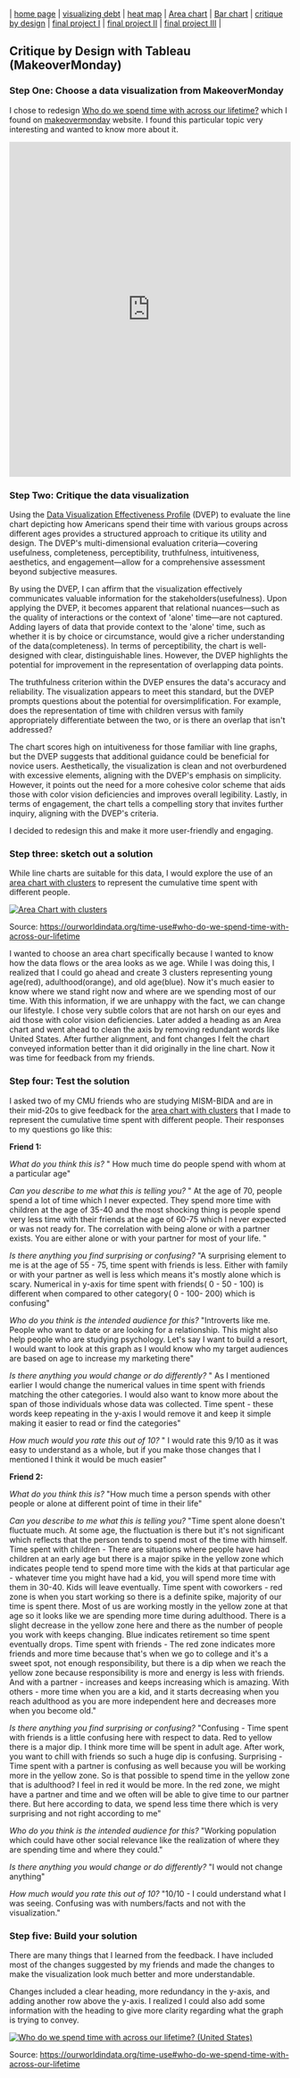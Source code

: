 | [home page](https://varshithams.github.io/portfolio/) | [visualizing debt](visualizing-government-debt) |  [heat map](heat-map) | [Area chart](area-chart) | [Bar chart](bar-chart) | [critique by design](critique-by-design) | [final project I](final-project-part-one) | [final project II](final-project-part-two) | [final project III](final-project-part-three) |

## Critique by Design with Tableau (MakeoverMonday)

### Step One: Choose a data visualization from MakeoverMonday

I chose to redesign [Who do we spend time with across our lifetime?](https://ourworldindata.org/time-with-others-lifetime) which I found on [makeovermonday](https://makeovermonday.co.uk/) website. I found this particular topic very interesting and wanted to know more about it.

<iframe src="https://ourworldindata.org/grapher/time-spent-with-relationships-by-age-us" loading="lazy" style="width: 100%; height: 600px; border: 0px none;"></iframe>

### Step Two: Critique the data visualization

Using the [Data Visualization Effectiveness Profile](https://www.perceptualedge.com/articles/visual_business_intelligence/data_visualization_effectiveness_profile.pdf) (DVEP) to evaluate the line chart depicting how Americans spend their time with various groups across different ages provides a structured approach to critique its utility and design. The DVEP's multi-dimensional evaluation criteria—covering usefulness, completeness, perceptibility, truthfulness, intuitiveness, aesthetics, and engagement—allow for a comprehensive assessment beyond subjective measures.

By using the DVEP, I can affirm that the visualization effectively communicates valuable information for the stakeholders(usefulness). Upon applying the DVEP, it becomes apparent that relational nuances—such as the quality of interactions or the context of 'alone' time—are not captured. Adding layers of data that provide context to the 'alone' time, such as whether it is by choice or circumstance, would give a richer understanding of the data(completeness). In terms of perceptibility, the chart is well-designed with clear, distinguishable lines. However, the DVEP highlights the potential for improvement in the representation of overlapping data points.

The truthfulness criterion within the DVEP ensures the data's accuracy and reliability. The visualization appears to meet this standard, but the DVEP prompts questions about the potential for oversimplification. For example, does the representation of time with children versus with family appropriately differentiate between the two, or is there an overlap that isn't addressed?

The chart scores high on intuitiveness for those familiar with line graphs, but the DVEP suggests that additional guidance could be beneficial for novice users. Aesthetically, the visualization is clean and not overburdened with excessive elements, aligning with the DVEP's emphasis on simplicity. However, it points out the need for a more cohesive color scheme that aids those with color vision deficiencies and improves overall legibility. Lastly, in terms of engagement, the chart tells a compelling story that invites further inquiry, aligning with the DVEP's criteria.

I decided to redesign this and make it more user-friendly and engaging.

### Step three: sketch out a solution

While line charts are suitable for this data, I would explore the use of an [area chart with clusters](area-chart-with-clusters) to represent the cumulative time spent with different people.

<div class='tableauPlaceholder' id='viz1707093783040' style='position: relative'><noscript><a href='#'><img alt='Area Chart with clusters ' src='https:&#47;&#47;public.tableau.com&#47;static&#47;images&#47;Ar&#47;Areachartwithclusters-timespentwithrelationship&#47;Areachartwithclusters2&#47;1_rss.png' style='border: none' /></a></noscript><object class='tableauViz'  style='display:none;'><param name='host_url' value='https%3A%2F%2Fpublic.tableau.com%2F' /> <param name='embed_code_version' value='3' /> <param name='site_root' value='' /><param name='name' value='Areachartwithclusters-timespentwithrelationship&#47;Areachartwithclusters2' /><param name='tabs' value='no' /><param name='toolbar' value='yes' /><param name='static_image' value='https:&#47;&#47;public.tableau.com&#47;static&#47;images&#47;Ar&#47;Areachartwithclusters-timespentwithrelationship&#47;Areachartwithclusters2&#47;1.png' /> <param name='animate_transition' value='yes' /><param name='display_static_image' value='yes' /><param name='display_spinner' value='yes' /><param name='display_overlay' value='yes' /><param name='display_count' value='yes' /><param name='language' value='en-US' /></object></div>
<script type='text/javascript'> 
  var divElement = document.getElementById('viz1707093783040'); 
  var vizElement = divElement.getElementsByTagName('object')[0]; 
  vizElement.style.width='100%';vizElement.style.height=(divElement.offsetWidth*0.75)+'px'; 
  var scriptElement = document.createElement('script');     
  scriptElement.src = 'https://public.tableau.com/javascripts/api/viz_v1.js';  
  vizElement.parentNode.insertBefore(scriptElement, vizElement);      
</script>

Source: https://ourworldindata.org/time-use#who-do-we-spend-time-with-across-our-lifetime

I wanted to choose an area chart specifically because I wanted to know how the data flows or the area looks as we age. While I was doing this, I realized that I could go ahead and create 3 clusters representing young age(red), adulthood(orange), and old age(blue). Now it's much easier to know where we stand right now and where are we spending most of our time. With this information, if we are unhappy with the fact, we can change our lifestyle. I chose very subtle colors that are not harsh on our eyes and aid those with color vision deficiencies. Later added a heading as an Area chart and went ahead to clean the axis by removing redundant words like United States. After further alignment, and font changes I felt the chart conveyed information better than it did originally in the line chart. Now it was time for feedback from my friends.


### Step four: Test the solution

I asked two of my CMU friends who are studying MISM-BIDA and are in their mid-20s to give feedback for the [area chart with clusters](area-chart-with-clusters) that I made to represent the cumulative time spent with different people. Their responses to my questions go like this:

**Friend 1:**

_What do you think this is?_
" How much time do people spend with whom at a particular age"

_Can you describe to me what this is telling you?_
" At the age of 70, people spend a lot of time which I never expected. They spend more time with children at the age of 35-40 and the most shocking thing is people spend very less time with their friends at the age of 60-75 which I never expected or was not ready for. The correlation with being alone or with a partner exists. You are either alone or with your partner for most of your life. "

_Is there anything you find surprising or confusing?_
"A surprising element to me is at the age of 55 - 75, time spent with friends is less. Either with family or with your partner as well is less which means it's mostly alone which is scary. Numerical in y-axis for time spent with friends( 0 - 50 - 100) is different when compared to other category( 0 - 100- 200) which is confusing"

_Who do you think is the intended audience for this?_
"Introverts like me. People who want to date or are looking for a relationship. This might also help people who are studying psychology. Let's say I want to build a resort, I would want to look at this graph as I would know who my target audiences are based on age to increase my marketing there"

_Is there anything you would change or do differently?_
" As I mentioned earlier I would change the numerical values in time spent  with friends matching the other categories. I would also want to know more about the span of those individuals whose data was collected. Time spent - these words keep repeating in the y-axis I would remove it and keep it simple making it easier to read or find the categories"

_How much would you rate this out of 10?_
" I would rate this 9/10 as it was easy to understand as a whole, but if you make those changes that I mentioned I think it would be much easier"



**Friend 2:**

_What do you think this is?_
"How much time a person spends with other people or alone at different point of time in their life"

_Can you describe to me what this is telling you?_
"Time spent alone doesn't fluctuate much. At some age, the fluctuation is there but it's not significant which reflects that the person tends to spend most of the time with himself. Time spent with children - There are situations where people have had children at an early age but there is a major spike in the yellow zone which indicates people tend to spend more time with the kids at that particular age - whatever time you might have had a kid, you will spend more time with them in 30-40. Kids will leave eventually. Time spent with coworkers - red zone  is when you start working so there is a  definite spike, majority of our time is spent there. Most of us are working mostly in the yellow zone at that age so it looks like we are spending more time during adulthood. There is a slight decrease in the yellow zone here and there as the number of people you work with keeps changing. Blue indicates retirement so time spent eventually drops. Time spent with friends - The red zone indicates more friends and more time because that's when we go to college and it's a sweet spot, not enough responsibility, but there is a dip when we reach the yellow zone because responsibility is more and energy is less with friends. And with a partner - increases and keeps increasing which is amazing. With others - more time when you are a kid, and it starts decreasing when you reach adulthood as you are more independent here and decreases more when you become old."

_Is there anything you find surprising or confusing?_
"Confusing - Time spent with friends is a little confusing here with respect to data. Red to yellow there is a major dip. I think more time will be spent in adult age. After work, you want to chill with friends so such a huge dip is confusing.
Surprising - Time spent with a partner is confusing as well because you will be working more in the yellow zone. So is that possible to spend time in the yellow zone that is adulthood? I feel in red it would be more. In the red zone, we might have a partner and time and we often will be able to give time to our partner there. But here according to data, we spend less time there which is very surprising and not right according to me"

_Who do you think is the intended audience for this?_
"Working population which could have other social relevance like the realization of where they are spending time and where they could."

_Is there anything you would change or do differently?_
"I would not change anything"

_How much would you rate this out of 10?_
"10/10 - I could understand what I was seeing. Confusing was with numbers/facts and not with the visualization."

### Step five: Build your solution

There are many things that I learned from the feedback. I have included most of the changes suggested by my friends and made the changes to make the visualization look much better and more understandable.

Changes included a clear heading, more redundancy in the y-axis, and adding another row above the y-axis. I realized I could also add some information with the heading to give more clarity regarding what the graph is trying to convey.

<div class='tableauPlaceholder' id='viz1707093684478' style='position: relative'><noscript><a href='#'><img alt='Who do we spend time with across our lifetime? (United States) ' src='https:&#47;&#47;public.tableau.com&#47;static&#47;images&#47;Ar&#47;Areachartwithclusters-timespentwithrelationship_updated&#47;Areachartwithclusters3&#47;1_rss.png' style='border: none' /></a></noscript><object class='tableauViz'  style='display:none;'><param name='host_url' value='https%3A%2F%2Fpublic.tableau.com%2F' /> <param name='embed_code_version' value='3' /> <param name='site_root' value='' /><param name='name' value='Areachartwithclusters-timespentwithrelationship_updated&#47;Areachartwithclusters3' /><param name='tabs' value='no' /><param name='toolbar' value='yes' /><param name='static_image' value='https:&#47;&#47;public.tableau.com&#47;static&#47;images&#47;Ar&#47;Areachartwithclusters-timespentwithrelationship_updated&#47;Areachartwithclusters3&#47;1.png' /> <param name='animate_transition' value='yes' /><param name='display_static_image' value='yes' /><param name='display_spinner' value='yes' /><param name='display_overlay' value='yes' /><param name='display_count' value='yes' /><param name='language' value='en-US' /><param name='filter' value='publish=yes' /></object></div> 
<script type='text/javascript'> 
  var divElement = document.getElementById('viz1707093684478'); 
  var vizElement = divElement.getElementsByTagName('object')[0];   
  vizElement.style.width='100%';vizElement.style.height=(divElement.offsetWidth*0.75)+'px';
  var scriptElement = document.createElement('script'); 
  scriptElement.src = 'https://public.tableau.com/javascripts/api/viz_v1.js';  
  vizElement.parentNode.insertBefore(scriptElement, vizElement);    
</script>

Source: https://ourworldindata.org/time-use#who-do-we-spend-time-with-across-our-lifetime



